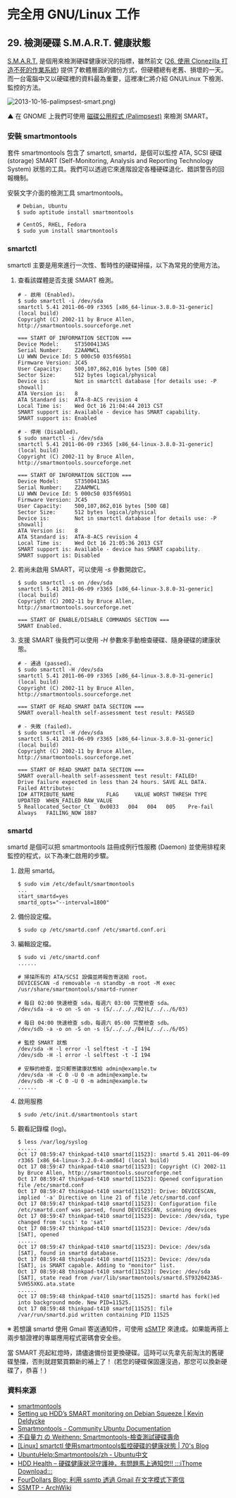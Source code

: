 # 完全用 GNU/Linux 工作

## 29. 檢測硬碟 S.M.A.R.T. 健康狀態

[S.M.A.R.T.](http://zh.wikipedia.org/wiki/S.M.A.R.T.) 是個用來檢測硬碟健康狀況的指標，雖然前文 ([26. 使用 Clonezilla 打造不死的作業系統](http://ithelp.ithome.com.tw/question/10137273)) 提供了軟體層面的備份方式，但硬體總有老舊、損壞的一天。而一台電腦中又以硬碟裡的資料最為重要，這裡凍仁將介紹 GNU/Linux 下檢測、監控的方法。

![2013-10-16-palimpsest-smart.png)](https://lh3.googleusercontent.com/-PuBLk852dTE/Ul6CM_H1LvI/AAAAAAAAWAU/slMkAL4-8pY/s800/2013-10-16-palimpsest-smart.png)

▲ 在 GNOME 上我們可使用 [磁碟公用程式 (Palimpsest)](http://en.wikipedia.org/wiki/Disks_(software)) 來檢測 SMART。

### 安裝 smartmontools 

套件 smartmontools 包含了 smartctl, smartd，是個可以監控 ATA, SCSI 硬碟 (storage) SMART (Self-Monitoring, Analysis and Reporting Technology System) 狀態的工具。我們可以透過它來進階設定各種硬碟退化、錯誤警告的回報機制。

安裝文字介面的檢測工具 smartmontools。

	   # Debian, Ubuntu
	   $ sudo aptitude install smartmontools 

	   # CentOS, RHEL, Fedora
	   $ sudo yum install smartmontools

### smartctl

smartctl 主要是用來進行一次性、暫時性的硬碟掃描，以下為常見的使用方法。

1. 查看該媒體是否支援 SMART 檢測。

	   # - 啟用 (Enabled)。
	   $ sudo smartctl -i /dev/sda
	   smartctl 5.41 2011-06-09 r3365 [x86_64-linux-3.8.0-31-generic] (local build)
	   Copyright (C) 2002-11 by Bruce Allen, http://smartmontools.sourceforge.net
	
	   === START OF INFORMATION SECTION ===
	   Device Model:     ST3500413AS
	   Serial Number:    Z2AAMWCL
	   LU WWN Device Id: 5 000c50 035f695b1
	   Firmware Version: JC45
	   User Capacity:    500,107,862,016 bytes [500 GB]
	   Sector Size:      512 bytes logical/physical
	   Device is:        Not in smartctl database [for details use: -P showall]
	   ATA Version is:   8
	   ATA Standard is:  ATA-8-ACS revision 4
	   Local Time is:    Wed Oct 16 21:04:44 2013 CST
	   SMART support is: Available - device has SMART capability.
	   SMART support is: Enabled

	   # - 停用 (Disabled)。
	   $ sudo smartctl -i /dev/sda
	   smartctl 5.41 2011-06-09 r3365 [x86_64-linux-3.8.0-31-generic] (local build)
	   Copyright (C) 2002-11 by Bruce Allen, http://smartmontools.sourceforge.net
	
	   === START OF INFORMATION SECTION ===
	   Device Model:     ST3500413AS
	   Serial Number:    Z2AAMWCL
	   LU WWN Device Id: 5 000c50 035f695b1
	   Firmware Version: JC45
	   User Capacity:    500,107,862,016 bytes [500 GB]
	   Sector Size:      512 bytes logical/physical
	   Device is:        Not in smartctl database [for details use: -P showall]
	   ATA Version is:   8
	   ATA Standard is:  ATA-8-ACS revision 4
	   Local Time is:    Wed Oct 16 21:05:36 2013 CST
	   SMART support is: Available - device has SMART capability.
	   SMART support is: Disabled

2. 若尚未啟用 SMART，可以使用 *-s* 參數開啟它。

	   $ sudo smartctl -s on /dev/sda
	   smartctl 5.41 2011-06-09 r3365 [x86_64-linux-3.8.0-31-generic] (local build)
	   Copyright (C) 2002-11 by Bruce Allen, http://smartmontools.sourceforge.net
	
	   === START OF ENABLE/DISABLE COMMANDS SECTION ===
	   SMART Enabled.

3. 支援 SMART 後我們可以使用 *-H* 參數來手動檢查硬碟、隨身硬碟的建康狀態。

	   # - 通過 (passed)。
	   $ sudo smartctl -H /dev/sda
	   smartctl 5.41 2011-06-09 r3365 [x86_64-linux-3.8.0-31-generic] (local build)
	   Copyright (C) 2002-11 by Bruce Allen, http://smartmontools.sourceforge.net
	
	   === START OF READ SMART DATA SECTION ===
	   SMART overall-health self-assessment test result: PASSED

	   # - 失敗 (failed)。
       $ sudo smartctl -H /dev/sda
	   smartctl 5.41 2011-06-09 r3365 [x86_64-linux-3.8.0-31-generic] (local build)
       Copyright (C) 2002-11 by Bruce Allen, http://smartmontools.sourceforge.net
    
       === START OF READ SMART DATA SECTION ===
       SMART overall-health self-assessment test result: FAILED!
       Drive failure expected in less than 24 hours. SAVE ALL DATA.
       Failed Attributes:
       ID# ATTRIBUTE_NAME          FLAG     VALUE WORST THRESH TYPE      UPDATED  WHEN_FAILED RAW_VALUE
       5 Reallocated_Sector_Ct   0x0033   004   004   005    Pre-fail  Always   FAILING_NOW 1887

### smartd

smartd 是個可以把 smartmontools 註冊成例行性服務 (Daemon) 並使用排程來監控的程式，以下為凍仁啟用的步驟。

1. 啟用 smartd。

	   $ sudo vim /etc/default/smartmontools
	   ...
	   start_smartd=yes
	   smartd_opts="--interval=1800"

2. 備份設定檔。

	   $ sudo cp /etc/smartd.conf /etc/smartd.conf.ori

3. 編輯設定檔。

	   $ sudo vi /etc/smartd.conf
	   ......

	   # 掃描所有的 ATA/SCSI 設備並將報告寄送給 root。
	   DEVICESCAN -d removable -n standby -m root -M exec /usr/share/smartmontools/smartd-runner

	   # 每日 02:00 快速檢查 sda，每週六 03:00 完整檢查 sda。
	   /dev/sda -a -o on -S on -s (S/../.././02|L/../../6/03)

	   # 每日 04:00 快速檢查 sdb，每週六 05:00 完整檢查 sdb。
	   /dev/sdb -a -o on -S on -s (S/../.././04|L/../../6/05)

	   # 監控 SMART 狀態
	   /dev/sda -H -l error -l selftest -t -I 194
	   /dev/sdb -H -l error -l selftest -t -I 194

	   # 安靜的檢查，並只郵寄建康狀態給 admin@example.tw
	   /dev/sda -H -C 0 -U 0 -m admin@example.tw
	   /dev/sdb -H -C 0 -U 0 -m admin@example.tw
	   ......

4. 啟用服務

	   $ sudo /etc/init.d/smartmontools start

5. 觀看記錄檔 (log)。

	   $ less /var/log/syslog
	   ......
	   Oct 17 08:59:47 thinkpad-t410 smartd[11523]: smartd 5.41 2011-06-09 r3365 [x86_64-linux-3.2.0-4-amd64] (local build)
	   Oct 17 08:59:47 thinkpad-t410 smartd[11523]: Copyright (C) 2002-11 by Bruce Allen, http://smartmontools.sourceforge.net
	   Oct 17 08:59:47 thinkpad-t410 smartd[11523]: Opened configuration file /etc/smartd.conf
	   Oct 17 08:59:47 thinkpad-t410 smartd[11523]: Drive: DEVICESCAN, implied '-a' Directive on line 21 of file /etc/smartd.conf
	   Oct 17 08:59:47 thinkpad-t410 smartd[11523]: Configuration file /etc/smartd.conf was parsed, found DEVICESCAN, scanning devices
	   Oct 17 08:59:47 thinkpad-t410 smartd[11523]: Device: /dev/sda, type changed from 'scsi' to 'sat'
	   Oct 17 08:59:47 thinkpad-t410 smartd[11523]: Device: /dev/sda [SAT], opened
	   ......
	   Oct 17 08:59:47 thinkpad-t410 smartd[11523]: Device: /dev/sda [SAT], found in smartd database.
	   Oct 17 08:59:48 thinkpad-t410 smartd[11523]: Device: /dev/sda [SAT], is SMART capable. Adding to "monitor" list.
	   Oct 17 08:59:48 thinkpad-t410 smartd[11523]: Device: /dev/sda [SAT], state read from /var/lib/smartmontools/smartd.ST9320423AS-5VH55XKG.ata.state
	   ......
	   Oct 17 08:59:48 thinkpad-t410 smartd[11525]: smartd has fork()ed into background mode. New PID=11525.
	   Oct 17 08:59:48 thinkpad-t410 smartd[11525]: file /var/run/smartd.pid written containing PID 11525

※ 若想讓 smartd 使用 Gmail 寄送通知件，可使用 [sSMTP](https://wiki.debian.org/sSMTP) 來達成。如果能再搭上兩步驗證裡的專屬應用程式密碼會安全些。

當 SMART 亮起紅燈時，請儘速備份並更換硬碟。這時可以先拿先前淘汰的舊硬碟墊擋，否則就趕緊買顆新的補上了！ (若您的硬碟保固還沒過，那您可以換新硬碟了，恭喜！)

### 資料來源

- [smartmontools](http://sourceforge.net/apps/trac/smartmontools/wiki)
- [Setting up HDD’s SMART monitoring on Debian Squeeze | Kevin Deldycke](http://kevin.deldycke.com/2011/05/setting-hdds-smart-monitoring-debian-squeeze/)
- [Smartmontools - Community Ubuntu Documentation](https://help.ubuntu.com/community/Smartmontools)
- [不自量力 の Weithenn: Smartmontools-檢查測試硬碟壽命](http://www.weithenn.org/cgi-bin/wiki.pl?Smartmontools-%E6%AA%A2%E6%9F%A5%E6%B8%AC%E8%A9%A6%E7%A1%AC%E7%A2%9F%E5%A3%BD%E5%91%BD)
- [[Linux] smartctl 使用smartmontools監控硬碟的健康狀態 | 70's Blog](http://70tw.spotlight.net.tw/?p=330)
- [UbuntuHelp:Smartmontools/zh - Ubuntu中文](http://zoomq.qiniudn.com/ZQScrapBook/ZqFLOSS/data/20090924194150/)
- [HDD Health – 硬碟健康狀況守護神，有問題馬上通知您!! :::iThome Download:::](http://download.ithome.com.tw/article/index/id/326)
- [FourDollars Blog: 利用 ssmtp 透過 Gmail 在文字模式下寄信](http://fourdollars.blogspot.tw/2009/08/ssmtp-gmail.html)
- [SSMTP - ArchWiki](https://wiki.archlinux.org/index.php/SSMTP)

